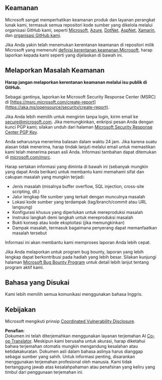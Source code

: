 <!--
CO_OP_TRANSLATOR_METADATA:
{
  "original_hash": "2d33a71bed73d6daee78e2d473ece975",
  "translation_date": "2025-07-09T06:55:01+00:00",
  "source_file": "SECURITY.md",
  "language_code": "id"
}
-->
## Keamanan

Microsoft sangat memperhatikan keamanan produk dan layanan perangkat lunak kami, termasuk semua repositori kode sumber yang dikelola melalui organisasi GitHub kami, seperti [Microsoft](https://github.com/microsoft), [Azure](https://github.com/Azure), [DotNet](https://github.com/dotnet), [AspNet](https://github.com/aspnet), [Xamarin](https://github.com/xamarin), dan [organisasi GitHub kami](https://opensource.microsoft.com/).

Jika Anda yakin telah menemukan kerentanan keamanan di repositori milik Microsoft yang memenuhi [definisi kerentanan keamanan Microsoft](https://aka.ms/opensource/security/definition), harap laporkan kepada kami seperti yang dijelaskan di bawah ini.

## Melaporkan Masalah Keamanan

**Harap jangan melaporkan kerentanan keamanan melalui isu publik di GitHub.**

Sebagai gantinya, laporkan ke Microsoft Security Response Center (MSRC) di [https://msrc.microsoft.com/create-report](https://aka.ms/opensource/security/create-report).

Jika Anda lebih memilih untuk mengirim tanpa login, kirim email ke [secure@microsoft.com](mailto:secure@microsoft.com). Jika memungkinkan, enkripsi pesan Anda dengan kunci PGP kami; silakan unduh dari halaman [Microsoft Security Response Center PGP Key](https://aka.ms/opensource/security/pgpkey).

Anda seharusnya menerima balasan dalam waktu 24 jam. Jika karena suatu alasan tidak menerima, harap tindak lanjuti melalui email untuk memastikan kami telah menerima pesan asli Anda. Informasi tambahan dapat ditemukan di [microsoft.com/msrc](https://aka.ms/opensource/security/msrc).

Harap sertakan informasi yang diminta di bawah ini (sebanyak mungkin yang dapat Anda berikan) untuk membantu kami memahami sifat dan cakupan masalah yang mungkin terjadi:

  * Jenis masalah (misalnya buffer overflow, SQL injection, cross-site scripting, dll.)
  * Jalur lengkap file sumber yang terkait dengan munculnya masalah
  * Lokasi kode sumber yang terdampak (tag/branch/commit atau URL langsung)
  * Konfigurasi khusus yang diperlukan untuk mereproduksi masalah
  * Instruksi langkah demi langkah untuk mereproduksi masalah
  * Bukti konsep atau kode eksploitasi (jika memungkinkan)
  * Dampak masalah, termasuk bagaimana penyerang dapat memanfaatkan masalah tersebut

Informasi ini akan membantu kami memproses laporan Anda lebih cepat.

Jika Anda melaporkan untuk program bug bounty, laporan yang lebih lengkap dapat berkontribusi pada hadiah yang lebih besar. Silakan kunjungi halaman [Microsoft Bug Bounty Program](https://aka.ms/opensource/security/bounty) untuk detail lebih lanjut tentang program aktif kami.

## Bahasa yang Disukai

Kami lebih memilih semua komunikasi menggunakan bahasa Inggris.

## Kebijakan

Microsoft mengikuti prinsip [Coordinated Vulnerability Disclosure](https://aka.ms/opensource/security/cvd).

**Penafian**:  
Dokumen ini telah diterjemahkan menggunakan layanan terjemahan AI [Co-op Translator](https://github.com/Azure/co-op-translator). Meskipun kami berusaha untuk akurasi, harap diketahui bahwa terjemahan otomatis mungkin mengandung kesalahan atau ketidakakuratan. Dokumen asli dalam bahasa aslinya harus dianggap sebagai sumber yang sahih. Untuk informasi penting, disarankan menggunakan terjemahan profesional oleh manusia. Kami tidak bertanggung jawab atas kesalahpahaman atau penafsiran yang keliru yang timbul dari penggunaan terjemahan ini.